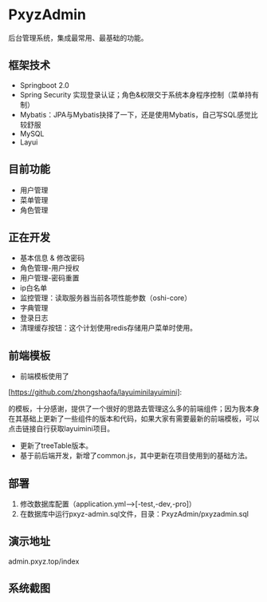 # PxyzAdmin
后台管理系统，集成最常用、最基础的功能。



## 框架技术

- Springboot 2.0 
- Spring Security 实现登录认证；角色&权限交于系统本身程序控制（菜单持有制）
- Mybatis：JPA与Mybatis抉择了一下，还是使用Mybatis，自己写SQL感觉比较舒服
- MySQL
- Layui

## 目前功能

- 用户管理
- 菜单管理
- 角色管理

## 正在开发

- 基本信息 & 修改密码
- 角色管理-用户授权
- 用户管理-密码重置
- ip白名单
- 监控管理：读取服务器当前各项性能参数（oshi-core）
- 字典管理
- 登录日志
- 清理缓存按钮：这个计划使用redis存储用户菜单时使用。

## 前端模板

- 前端模板使用了

[https://github.com/zhongshaofa/layuiminilayuimini]: 

的模板，十分感谢，提供了一个很好的思路去管理这么多的前端组件；因为我本身在其基础上更新了一些组件的版本和代码，如果大家有需要最新的前端模板，可以点击链接自行获取layuimini项目。

- 更新了treeTable版本。
- 基于前后端开发，新增了common.js，其中更新在项目使用到的基础方法。

## 部署

1. 修改数据库配置（application.yml-->[-test,-dev,-pro]）
2. 在数据库中运行pxyz-admin.sql文件，目录：PxyzAdmin/pxyzadmin.sql

## 演示地址

admin.pxyz.top/index

## 系统截图

